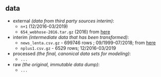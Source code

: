 ## data

* external _(data from third party sources interim)_:
    * `n+1` (12/2016-03/2019)
    * `654_webhose-2016.tar.gz` (2016) from [here](https://webhose.io/free-datasets/russian-news-articles/)
* interim _(intermediate data that has been transformed)_:
    * `news_lenta.csv.gz` - 699746 rows ; 09/1999-07/2018; from [here](https://toolbox.google.com/datasetsearch/search?query=News%20dataset%20from%20Lenta.Ru&docid=WZBj5lLTe7UR9JeoAAAAAA%3D%3D)
    * `nplus1.csv.gz` - 6529 rows; 12/2016-03/2019
* processed _(the final, canonical data sets for modeling)_:
    * `...`
* raw _(the original, immutable data dump)_:
    * `...`
